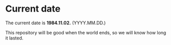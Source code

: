 # Current date

The current date is **1984.11.02.** (YYYY.MM.DD.)

This repository will be good when the world ends, so we will know how long it lasted.